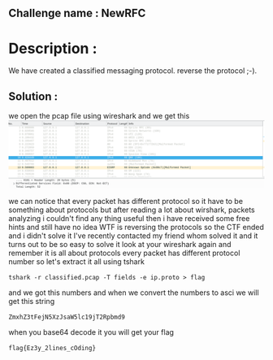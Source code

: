 ## **Challenge name : NewRFC**

# Description :  
We have created a classified messaging protocol. reverse the protocol ;-).
## Solution :
we open the pcap file using wireshark and we get this
![](https://github.com/3lioo/CTF-Writeups/raw/master/NewRFC/2020-10-19_124543.png?raw=true)

we can notice that every packet has different protocol so it have to be something about protocols but after reading a lot about wirshark, packets analyzing i couldn't find any thing useful then i have received some free hints and still have no idea WTF is reversing the protocols 
so the CTF ended and i didn't solve it 
I've recently contacted my friend whom solved it and it turns out to be so easy to solve it 
look at your wireshark again and remember it is all about protocols 
every packet has different protocol number so let's extract it all using tshark

    tshark -r classified.pcap -T fields -e ip.proto > flag
  and we got this numbers 
  and when we convert the numbers to asci we will get this string 
  

    ZmxhZ3tFejN5XzJsaW5lc19jT2Rpbmd9
when you base64 decode it you will get your flag 

    flag{Ez3y_2lines_cOding}
 
